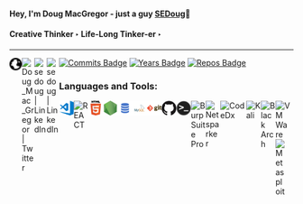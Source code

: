 #### Hey, I'm Doug MacGregor - just a guy [SEDoug][website]👋

#### Creative Thinker ‣ Life-Long Tinker-er ‣

---

[<img align="left" alt="doug-macgregor.webflow.io" width="22px" src="https://raw.githubusercontent.com/iconic/open-iconic/master/svg/globe.svg" />][website]
[<img align="left" alt="Doug_Mac_Gregor | Twitter" width="22px" src="https://cdn.jsdelivr.net/npm/simple-icons@v3/icons/twitter.svg" />][twitter]
[<img align="left" alt="sedoug | LinkedIn" width="22px" src="https://cdn.jsdelivr.net/npm/simple-icons@v3/icons/linkedin.svg" />][linkedin]
[<img align="left" alt="sedoug | LinkedIn" width="22px" src="https://cdn.jsdelivr.net/npm/simple-icons@v3/icons/docker.svg" />][docker]

<p />

[![Commits Badge](https://badges.pufler.dev/commits/all/sedoug)](https://badges.pufler.dev)
[![Years Badge](https://badges.pufler.dev/years/sedoug)](https://badges.pufler.dev)
[![Repos Badge](https://badges.pufler.dev/repos/sedoug)](https://badges.pufler.dev)

### Languages and Tools:
<img align="left" alt="Visual Studio Code" width="26px" src="https://raw.githubusercontent.com/github/explore/80688e429a7d4ef2fca1e82350fe8e3517d3494d/topics/visual-studio-code/visual-studio-code.png" />
<img align="left" alt="REACT" width="26px" src="https://cdn.jsdelivr.net/npm/simple-icons@3.11.0/icons/react.svg" />
<img align="left" alt="HTML5" width="26px" src="https://raw.githubusercontent.com/github/explore/80688e429a7d4ef2fca1e82350fe8e3517d3494d/topics/html/html.png" />
<img align="left" alt="Node.js" width="26px" src="https://raw.githubusercontent.com/github/explore/80688e429a7d4ef2fca1e82350fe8e3517d3494d/topics/nodejs/nodejs.png" />
<img align="left" alt="SQL" width="26px" src="https://raw.githubusercontent.com/github/explore/80688e429a7d4ef2fca1e82350fe8e3517d3494d/topics/sql/sql.png" />
<img align="left" alt="MySQL" width="26px" src="https://raw.githubusercontent.com/github/explore/80688e429a7d4ef2fca1e82350fe8e3517d3494d/topics/mysql/mysql.png" />
<img align="left" alt="Git" width="26px" src="https://raw.githubusercontent.com/github/explore/80688e429a7d4ef2fca1e82350fe8e3517d3494d/topics/git/git.png" />
<img align="left" alt="GitHub" width="26px" src="https://raw.githubusercontent.com/github/explore/78df643247d429f6cc873026c0622819ad797942/topics/github/github.png" />
<img align="left" alt="Terminal" width="26px" src="https://raw.githubusercontent.com/github/explore/80688e429a7d4ef2fca1e82350fe8e3517d3494d/topics/terminal/terminal.png" />
<img align="left" alt="Burp Suite Pro" width="26px" src="https://user-images.githubusercontent.com/3903554/95039252-da761e80-0695-11eb-99c9-35003ff6dce9.png" />
<img align="left" alt="Netsparker" width="26px" src="https://user-images.githubusercontent.com/3903554/95039376-2c1ea900-0696-11eb-8d1d-272fe90aa125.jpg" />
<img align="left" alt="CodeDx" width="46px" src="https://user-images.githubusercontent.com/3903554/95040171-83257d80-0698-11eb-8fcc-663c63e012c3.png" />
<img align="left" alt="Kali" width="26px" src="https://user-images.githubusercontent.com/3903554/95039377-2cb73f80-0696-11eb-811e-f0553c99f77f.png" />
<img align="left" alt="Black Arch" width="26px" src="https://user-images.githubusercontent.com/3903554/95039384-2d4fd600-0696-11eb-8b36-083617bb7651.png" />
<img align="left" alt="VMWare" width="26px" src="https://user-images.githubusercontent.com/3903554/95039381-2d4fd600-0696-11eb-9d6e-7c239c257d58.png" />
<img align="left" alt="Metasploit" width="20px" src="https://user-images.githubusercontent.com/3903554/95039379-2d4fd600-0696-11eb-84f4-b707f7b35cf3.jpg" />

[website]: https://dougmacgregor.io
[twitter]: https://twitter.com/Doug_Mac_Gregor
[linkedin]: https://linkedin.com/in/sedoug
[docker]: https://hub.docker.com/u/sedoug

